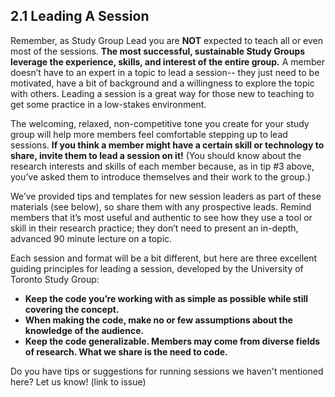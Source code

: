 ## 2.1 Leading A Session  ##
Remember, as Study Group Lead you are **NOT** expected to teach all or even most of the sessions. **The most successful, sustainable Study Groups leverage the experience, skills, and interest of the entire group.** A member doesn’t have to an expert in a topic to lead a session-- they just need to be motivated, have a bit of background and a willingness to explore the topic with others. Leading a session is a great way for those new to teaching to get some practice in a low-stakes environment.

The welcoming, relaxed, non-competitive tone you create for your study group will help more members feel comfortable stepping up to lead sessions. **If you think a member might have a certain skill or technology to share, invite them to lead a session on it!** (You should know about the research interests and skills of each member because, as in tip #3 above, you’ve asked them to introduce themselves and their work to the group.) 

We’ve provided tips and templates for new session leaders as part of these materials (see below), so share them with any prospective leads. Remind members that it’s most useful and authentic to see how they use a tool or skill in their research practice; they don’t need to present an in-depth, advanced 90 minute lecture on a topic.

Each session and format will be a bit different, but here are three excellent guiding principles for leading a session, developed by the University of Toronto Study Group:


* **Keep the code you’re working with as simple as possible while still covering the concept.**
* **When making the code, make no or few assumptions about the knowledge of the audience.**
* **Keep the code generalizable. Members may come from diverse fields of research. What we share is the need to code.**

Do you have tips or suggestions for running sessions we haven't mentioned here? Let us know! (link to issue)
